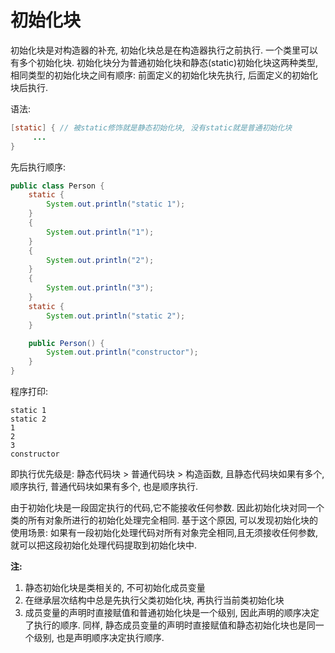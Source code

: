 # 初始化块

初始化块是对构造器的补充, 初始化块总是在构造器执行之前执行. 一个类里可以有多个初始化块.
初始化块分为普通初始化块和静态(static)初始化块这两种类型, 相同类型的初始化块之间有顺序: 前面定义的初始化块先执行, 后面定义的初始化块后执行. 

语法: 

```java
[static] { // 被static修饰就是静态初始化块, 没有static就是普通初始化块
	 ...
}
```

先后执行顺序:

```java
public class Person {
    static {
        System.out.println("static 1");
    }
    {
        System.out.println("1");
    }
    {
        System.out.println("2");
    }
    {
        System.out.println("3");
    }
    static {
        System.out.println("static 2");
    }

    public Person() {
        System.out.println("constructor");
    }
}
```

程序打印:

```
static 1
static 2
1
2
3
constructor
```

即执行优先级是: 静态代码块 > 普通代码块 > 构造函数, 且静态代码块如果有多个, 顺序执行, 普通代码块如果有多个, 也是顺序执行.

由于初始化块是一段固定执行的代码,它不能接收任何参数. 因此初始化块对同一个类的所有对象所进行的初始化处理完全相同. 基于这个原因, 可以发现初始化块的使用场景: 如果有一段初始化处理代码对所有对象完全相同,且无须接收任何参数, 就可以把这段初始化处理代码提取到初始化块中.

**注:**
1. 静态初始化块是类相关的, 不可初始化成员变量
2. 在继承层次结构中总是先执行父类初始化块, 再执行当前类初始化块
3. 成员变量的声明时直接赋值和普通初始化块是一个级别, 因此声明的顺序决定了执行的顺序. 同样, 静态成员变量的声明时直接赋值和静态初始化块也是同一个级别, 也是声明顺序决定执行顺序.


